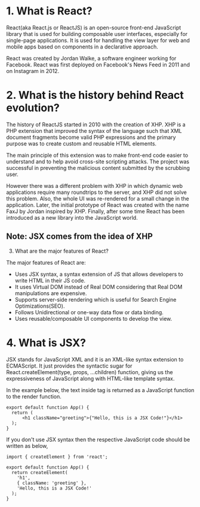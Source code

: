 # 1. What is React?

React(aka React.js or ReactJS) is an open-source front-end JavaScript library that is used for building composable user interfaces, especially for single-page applications. It is used for handling the view layer for web and mobile apps based on components in a declarative approach.

React was created by Jordan Walke, a software engineer working for Facebook. React was first deployed on Facebook's News Feed in 2011 and on Instagram in 2012.


# 2. What is the history behind React evolution?

The history of ReactJS started in 2010 with the creation of XHP. XHP is a PHP extension that improved the syntax of the language such that XML document fragments become valid PHP expressions and the primary purpose was to create custom and reusable HTML elements.

The main principle of this extension was to make front-end code easier to understand and to help avoid cross-site scripting attacks. The project was successful in preventing the malicious content submitted by the scrubbing user.

However there was a different problem with XHP in which dynamic web applications require many roundtrips to the server, and XHP did not solve this problem. Also, the whole UI was re-rendered for a small change in the application. Later, the initial prototype of React was created with the name FaxJ by Jordan inspired by XHP. Finally, after some time React has been introduced as a new library into the JavaScript world.

## Note: JSX comes from the idea of XHP


3. What are the major features of React?

The major features of React are:

- Uses JSX syntax, a syntax extension of JS that allows developers to write HTML in their JS code.
- It uses Virtual DOM instead of Real DOM considering that Real DOM manipulations are expensive.
- Supports server-side rendering which is useful for Search Engine Optimizations(SEO).
- Follows Unidirectional or one-way data flow or data binding.
- Uses reusable/composable UI components to develop the view.



# 4. What is JSX?

JSX stands for JavaScript XML and it is an XML-like syntax extension to ECMAScript. It just provides the syntactic sugar for React.createElement(type, props, ...children) function, giving us the expressiveness of JavaScript along with HTML-like template syntax.

In the example below, the text inside tag is returned as a JavaScript function to the render function.

```
export default function App() {
  return (
      <h1 className="greeting">{"Hello, this is a JSX Code!"}</h1>
  );
}
```

If you don't use JSX syntax then the respective JavaScript code should be written as below,

```
import { createElement } from 'react';

export default function App() {
  return createElement(
    'h1',
    { className: 'greeting' },
    'Hello, this is a JSX Code!'
  );
}

```
